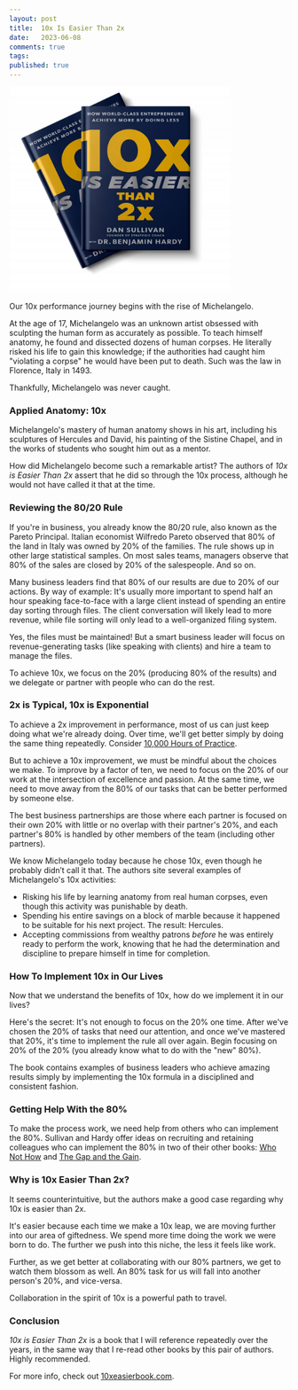```yaml
---
layout: post
title:  10x Is Easier Than 2x
date:   2023-06-08
comments: true
tags: 
published: true
---
```


<a href="/blog/2023/06/08/10x-is-easier-than-2x/"><img src="/images/10x_is_easier_than_2x_sullivan_hardy.jpg" width="400" padding="10" alt="10x Is Easier Than 2x by Dan Sullivan and Dr Benjamin Hardy" title="10x Is Easier Than 2x by Dan Sullivan and Dr Benjamin Hardy" /></a>

Our 10x performance journey begins with the rise of Michelangelo. 

At the age of  17, Michelangelo was an unknown artist obsessed with sculpting the human form as accurately as possible. To teach himself anatomy, he found and dissected dozens of human corpses. He literally risked his life to gain this knowledge; if the authorities had caught him "violating a corpse" he would have been put to death. Such was the law in Florence, Italy in 1493.

<!--more--> 

Thankfully, Michelangelo was never caught.

### Applied Anatomy: 10x

Michelangelo's mastery of human anatomy shows in his art, including his sculptures of Hercules and David, his painting of the Sistine Chapel, and in the works of students who sought him out as a mentor.

How did Michelangelo become such a remarkable artist? The authors of _10x is Easier Than 2x_ assert that he did so through the 10x process, although he would not have called it that at the time.

### Reviewing the 80/20 Rule
If you're in business, you already know the 80/20 rule, also known as the Pareto Principal. Italian economist Wilfredo Pareto observed that 80% of the land in Italy was owned by 20% of the families. The rule shows up in other large statistical samples. On most sales teams, managers observe that 80% of the sales are closed by 20% of the salespeople. And so on.

Many business leaders find that 80% of our results are due to 20% of our actions. By way of example: It's usually more important to spend half an hour speaking face-to-face with a large client instead of spending an entire day sorting through files. The client conversation will likely lead to more revenue, while file sorting will only lead to a well-organized filing system. 

Yes, the files must be maintained! But a smart business leader will focus on revenue-generating tasks (like speaking with clients) and hire a team to manage the files.

To achieve 10x, we focus on the 20% (producing 80% of the results) and we delegate or partner with people who can do the rest.

### 2x is Typical, 10x is Exponential

To achieve a 2x improvement in performance, most of us can just keep doing what we're already doing. Over time, we'll get better simply by doing the same thing repeatedly. Consider [10,000 Hours of Practice](/blog/2012/09/03/10000-hours-of-practice/).

But to achieve a 10x improvement, we must be mindful about the choices we make. To improve by a factor of ten, we need to focus on the 20% of our work at the intersection of excellence and passion. At the same time, we need to move away from the 80% of our tasks that can be better performed by someone else. 

The best business partnerships are those where each partner is focused on their own 20% with little or no overlap with their partner's 20%, and each partner's 80% is handled by other members of the team (including other partners).

We know Michelangelo today because he chose 10x, even though he probably didn’t call it that. The authors site several examples of Michelangelo's 10x activities:

* Risking his life by learning anatomy from real human corpses, even though this activity was punishable by death.
* Spending his entire savings on a block of marble because it happened to be suitable for his next project. The result: Hercules.
* Accepting commissions from wealthy patrons _before_  he was entirely ready to perform the work, knowing that he had the determination and discipline to prepare himself in time for completion.

### How To Implement 10x in Our Lives

Now that we understand the benefits of 10x, how do we implement it in our lives?

Here's the secret: It's not enough to focus on the 20% one time. After we've chosen the 20% of tasks that need our attention, and once we've mastered that 20%, it's time to implement the rule all over again. Begin focusing on 20% of the 20% (you already know what to do with the "new" 80%).

The book contains examples of business leaders who achieve amazing results simply by implementing the 10x formula in a disciplined and consistent fashion.

### Getting Help With the 80%

To make the process work, we need help from others who can implement the 80%. Sullivan and Hardy offer ideas on recruiting and retaining colleagues who can implement the 80% in two of their other books: [Who Not How](/blog/2021/05/29/who-not-how/) and [The Gap and the Gain](/blog/2022/09/29/achieve-more-measure-the-gain/).


### Why is 10x Easier Than 2x?

It seems counterintuitive, but the authors make a good case regarding why 10x is easier than 2x.

It's easier because each time we make a 10x leap, we are moving further into our area of giftedness. We spend more time doing the work we were born to do. The further we push into this niche, the less it feels like work. 

Further, as we get better at collaborating with our 80% partners, we get to watch them blossom as well. An 80% task for us will fall into another person's 20%, and vice-versa.

Collaboration in the spirit of 10x is a powerful path to travel.

### Conclusion

_10x is Easier Than 2x_ is a book that I will reference repeatedly over the years, in the same way that I re-read other books by this pair of authors. Highly recommended.

For more info, check out [10xeasierbook.com](https://10xeasierbook.com/).
